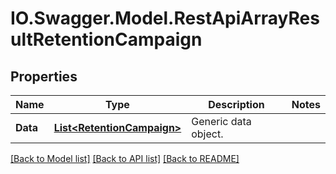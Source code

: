 # IO.Swagger.Model.RestApiArrayResultRetentionCampaign
## Properties

Name | Type | Description | Notes
------------ | ------------- | ------------- | -------------
**Data** | [**List&lt;RetentionCampaign&gt;**](RetentionCampaign.md) | Generic data object. | 

[[Back to Model list]](../README.md#documentation-for-models) [[Back to API list]](../README.md#documentation-for-api-endpoints) [[Back to README]](../README.md)

